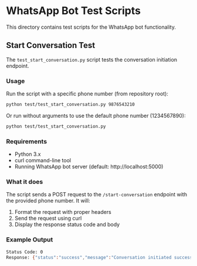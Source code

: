 # WhatsApp Bot Test Scripts

This directory contains test scripts for the WhatsApp bot functionality.

## Start Conversation Test

The `test_start_conversation.py` script tests the conversation initiation endpoint.

### Usage

Run the script with a specific phone number (from repository root):
```bash
python test/test_start_conversation.py 9876543210
```

Or run without arguments to use the default phone number (1234567890):
```bash
python test/test_start_conversation.py
```

### Requirements

- Python 3.x
- curl command-line tool
- Running WhatsApp bot server (default: http://localhost:5000)

### What it does

The script sends a POST request to the `/start-conversation` endpoint with the provided phone number. It will:
1. Format the request with proper headers
2. Send the request using curl
3. Display the response status code and body

### Example Output

```bash
Status Code: 0
Response: {"status":"success","message":"Conversation initiated successfully"}
``` 